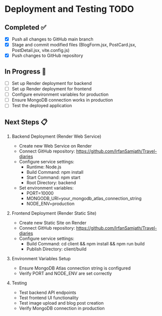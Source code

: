 # Deployment and Testing TODO

## Completed ✅
- [x] Push all changes to GitHub main branch
- [x] Stage and commit modified files (BlogForm.jsx, PostCard.jsx, PostDetail.jsx, vite.config.js)
- [x] Push changes to GitHub repository

## In Progress 🔄
- [ ] Set up Render deployment for backend
- [ ] Set up Render deployment for frontend
- [ ] Configure environment variables for production
- [ ] Ensure MongoDB connection works in production
- [ ] Test the deployed application

## Next Steps 📋
1. Backend Deployment (Render Web Service)
   - Create new Web Service on Render
   - Connect GitHub repository: https://github.com/IrfanSamjath/Travel-diaries
   - Configure service settings:
     - Runtime: Node.js
     - Build Command: npm install
     - Start Command: npm start
     - Root Directory: backend
   - Set environment variables:
     - PORT=10000
     - MONGODB_URI=your_mongodb_atlas_connection_string
     - NODE_ENV=production

2. Frontend Deployment (Render Static Site)
   - Create new Static Site on Render
   - Connect GitHub repository: https://github.com/IrfanSamjath/Travel-diaries
   - Configure service settings:
     - Build Command: cd client && npm install && npm run build
     - Publish Directory: client/build

3. Environment Variables Setup
   - Ensure MongoDB Atlas connection string is configured
   - Verify PORT and NODE_ENV are set correctly

4. Testing
   - Test backend API endpoints
   - Test frontend UI functionality
   - Test image upload and blog post creation
   - Verify MongoDB connection in production

